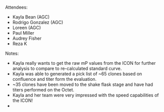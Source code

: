 Attendees:
- Kayla Bean (AGC)
- Rodrigo Gonzalez (AGC)
- Loreen (AGC)
- Paul Miller
- Audrey Fisher
- Reza K

Notes:
- Kayla really wants to get the raw mP values from the ICON for further analysis to compare to re-calculated standard curve.
- Kayla was able to generated a pick list of ~65 clones based on confluence and titer form the evaluation.
- ~35 clones have been moved to the shake flask stage and have had titers performed on the Octet.
- Kayla and her team were very impressed with the speed capabilities of the ICON!
- 
